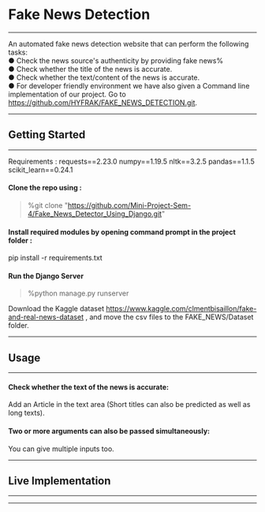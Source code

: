 # Fake News Detection 
***
An automated fake news detection website that can perform the following
tasks: <br />
● Check the news source's authenticity by providing fake news% <br />
● Check whether the title of the news is accurate. <br />
● Check whether the text/content of the news is accurate. <br />
● For developer friendly environment we have also given a Command line implementation of our project. Go to https://github.com/HYFRAK/FAKE_NEWS_DETECTION.git.
***
## Getting Started
***
Requirements :
requests==2.23.0
numpy==1.19.5
nltk==3.2.5
pandas==1.1.5
scikit_learn==0.24.1

#### Clone the repo using :
>%git clone "https://github.com/Mini-Project-Sem-4/Fake_News_Detector_Using_Django.git"

#### Install required modules by opening command prompt in the project folder :
pip install -r requirements.txt

#### Run the Django Server
>%python manage.py runserver

Download the Kaggle dataset https://www.kaggle.com/clmentbisaillon/fake-and-real-news-dataset , and move the csv files to the FAKE_NEWS/Dataset folder.
***
## Usage
***
#### Check whether the text of the news is accurate:
Add an Article in the text area (Short titles can also be predicted as well as long texts).
#### Two or more arguments can also be passed simultaneously:
You can give multiple inputs too.
***
## Live Implementation
***

***
